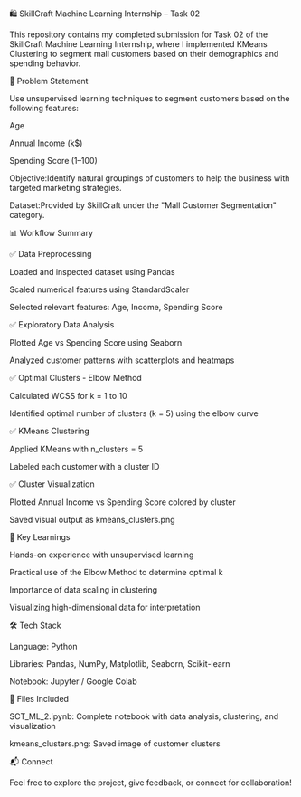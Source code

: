 🛍️ SkillCraft Machine Learning Internship – Task 02

This repository contains my completed submission for Task 02 of the SkillCraft Machine Learning Internship, where I implemented KMeans Clustering to segment mall customers based on their demographics and spending behavior.

📌 Problem Statement

Use unsupervised learning techniques to segment customers based on the following features:

Age

Annual Income (k$)

Spending Score (1–100)

Objective:Identify natural groupings of customers to help the business with targeted marketing strategies.

Dataset:Provided by SkillCraft under the "Mall Customer Segmentation" category.

📊 Workflow Summary

✅ Data Preprocessing

Loaded and inspected dataset using Pandas

Scaled numerical features using StandardScaler

Selected relevant features: Age, Income, Spending Score

✅ Exploratory Data Analysis

Plotted Age vs Spending Score using Seaborn

Analyzed customer patterns with scatterplots and heatmaps

✅ Optimal Clusters - Elbow Method

Calculated WCSS for k = 1 to 10

Identified optimal number of clusters (k = 5) using the elbow curve

✅ KMeans Clustering

Applied KMeans with n_clusters = 5

Labeled each customer with a cluster ID

✅ Cluster Visualization

Plotted Annual Income vs Spending Score colored by cluster

Saved visual output as kmeans_clusters.png

🧠 Key Learnings

Hands-on experience with unsupervised learning

Practical use of the Elbow Method to determine optimal k

Importance of data scaling in clustering

Visualizing high-dimensional data for interpretation

🛠️ Tech Stack

Language: Python

Libraries: Pandas, NumPy, Matplotlib, Seaborn, Scikit-learn

Notebook: Jupyter / Google Colab

📁 Files Included

SCT_ML_2.ipynb: Complete notebook with data analysis, clustering, and visualization

kmeans_clusters.png: Saved image of customer clusters

📬 Connect

Feel free to explore the project, give feedback, or connect for collaboration!

